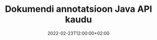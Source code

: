 ---
############################# Static ############################
layout: "product"
date: 2022-02-23T12:00:00+02:00
draft: false

product: "Annotation"
product_tag: "annotation"
platform: "Java"
platform_tag: "java"

############################# Head ############################
head_title: "Java Document Annotation API | PDF Word Exceli PPTX-piltide vaatamine ja märkuste lisamine"
head_description: "Java Document Annotation API. PDF Wordi DOCX, Excel XLSX, PPTX, EML EMLX, VSS VSD, OTP, CAD ja pildifailivormingute vaatamine, sildistamine, kommenteerimine ja märkuste lisamine."

############################# Header ##########################
title: "Dokumendi annotatsioon Java API kaudu"
description: "Looge Java-rakendusi, mis võimaldavad vaadata ja lisada märkusi PDF-, HTML-, MS Office'i ja muude dokumendivormingute jaoks ilma välist tarkvara installimata."
button:
    enable: true
    icon: "fas fa-arrow-down"
    label: "Laadige alla tasuta prooviversioon"
    link: "https://downloads.groupdocs.com/annotation/java"

############################# SubMenu #########################
submenu:
    enable: true
    
    left:
        img_alt: "GroupDocs.Annotation for Java"
        image: "https://www.groupdocs.cloud/templates/groupdocs/images/product-logos/groupdocs-annotation-java.png"
        product: "GroupDocs.Annotation"
        platform: "Java"

    middle:
        button:
            # button loop
            - link: "#features"
              text: "Funktsioonid"

            # button loop
            - link: "https://products.groupdocs.app/annotation"
              text: "Reaalajas demod"

            # button loop
            - link: "https://purchase.groupdocs.com/pricing/annotation/java"
              text: "Hinnakujundus"

    right:
        link_download: "https://downloads.groupdocs.com/annotation"
        link_learn: "https://docs.groupdocs.com/annotation/java/"
        link_buy: "https://purchase.groupdocs.com"

############################# Overview ############################
overview:
    enable: true
    content: |
      GroupDocs.Annotation Java API on toode, mis võimaldab töötada annotatsioonidega dokumentides erinevatel platvormidel ja operatsioonisüsteemidel, nagu Android, MacOS, Linux, Windows. GroupDocs.Annotation pakub lihtsa API-ga teeki, mis annab palju eeliseid: näiteks kui teil on vaja hoida andmeid konfidentsiaalsena või valida, kui palju energiat on vaja teegiga töötamiseks või muuta tööd osaliselt annotatsioonidega, on teek väga hea. kerge ja paindlik.

      GroupDocs.Annotation for Java API võimaldab teil töötada erinevat tüüpi märkustega, mis hõlmavad järgmist: tekst, polüjoon, ala, allajoon, punkt, vesimärk, nool, ellips, teksti asendamine, kaugus, tekstiväli, ressursi redigeerimine jne. Ja toetab enamikku populaarsed dokumendivormingud, nagu: PDF, HTML, Microsoft Office Word, Exceli arvutustabelid, PowerPointi esitlused, Visio, Outlooki meilid, pildid, metafailid, CAD-joonised ja mitmesugused muud vormingud. API pakub võimalust hankida dokumendilehtede pisipilte ning toetab märkuste importimist ja eksportimist PDF-failidesse ja PDF-failidest.

      Teegi abil saate [lisa](/annotation/java/bmp/), [redigeerida](/annotation/java/bmp/), [extract](/annotation/java/bmp/) ja [delete](/annotation /java/bmp/) annotatsioonid dokumentidest, dokumentide pööramine, pisipiltide muutmise lahendus ja see pole kõigi võimaluste täielik loetelu. Samuti pakub see laiaulatuslikku andmeobjektide komplekti, et kohandada annotatsiooni atribuute vastavalt teie vajadustele kõigis toetatud dokumendivormingutes.

      Java API jaoks mõeldud GroupDocs.Annotationiga töötamine on väga lihtne ja koosneb vaid mõnest põhitoimingust. Kõigepealt peate seadistama litsentsi, seejärel valima faili, millega soovite töötada, seejärel manipuleerima kuidagi dokumendi märkustega (kustuta/redigeeri/väljavõtte/kustuta) ja salvesta tulemus. Lisateabe saamiseks vaadake toote [dokumentatsiooni](https://docs.groupdocs.com/annotation/java/getting-started/) või meie [näiteid](https://github.com/groupdocs-annotation/GroupDocs.Annotation -Java jaoks) komplekt.
      
      GroupDocs.Annotation uuendatakse regulaarselt ja pakub oma klientidele tuge, olete alati teretulnud meile küsimusi esitama või ideid saatma või rääkima oma vajadustest millegi uue järele ja me rakendame seda hea meelega oma uutes versioonides.
    tabs:
      enable: true
      
      ## TAB ONE ##
      tab_one:
        description: |
          Järgmine on Java jaoks mõeldud GroupDocs.Annotation ülevaade:
      
        right:
          enable: true
          icon: "fab fa-html5"
          title:  Ülevaade
          content: |
            * Lisa märkusi
            * Ekspordi märkused 
            * Impordi märkused
            * Vastuste põhised kommentaarid
            * Märkuste ühilduvus
      
      ## TAB TWO ##
      tab_two:
        description: |
          GroupDocs.Annotation for Java toetab kõiki populaarseid [dokumendifailivorminguid](https://docs.groupdocs.com/annotation/java/supported-document-formats/), sealhulgas: Microsoft Office, PDF, pildid ja palju muud.

        left:
          enable: true
          table:
            # table loop
            - title: "Microsoft Office Formats"
              content: |
                * **Word**: [DOC](/annotation/java/doc/), [DOCX](/annotation/java/docx/), [DOCM](/annotation/java/docm/), [DOT](/annotation/java/dot/), [DOTX](/annotation/java/dotx/), [RTF](/annotation/java/rtf/)
                * **Excel**: [XLS](/annotation/java/xls/), [XLSX](/annotation/java/xlsx/), [XLSB](/annotation/java/xlsb/), [XLSM](/annotation/java/xlsm/)
                * **PowerPoint**: [PPT](/annotation/java/ppt/), [PPTX](/annotation/java/pptx/), [PPS](/annotation/java/pps/), [PPSX](/annotation/java/ppsx/), [POTM](/annotation/java/potm/), [POTX](/annotation/java/potx/), [PPSM](/annotation/java/ppsm/), [PPTM](/annotation/java/pptm/), [WMF](/annotation/java/wmf/), [EMF](/annotation/java/emf/)
                * **Outlook**: [EML](/annotation/java/eml/), [EMLX](/annotation/java/emlx/), [MSG](/annotation/java/msg/)
                * **Visio**: [VSS](/annotation/java/vss/), [VST](/annotation/java/vst/), [VSD](/annotation/java/vsd/), [VSDX](/annotation/java/vsdx/), [VSX](/annotation/java/vsx/)

        right:
          enable: true
          table:
            # table loop
            - title: "Other Formats"
              content: |
                * **Portable**: [PDF](/annotation/java/pdf/) (PDF/A-1a, PDF/A-1b, PDF/A-2a)
                * **OpenDocument**: [ODT](/annotation/java/odt/), [ODS](/annotation/java/ods/), [ODP](/annotation/java/odp/)
                * **Images**: [BMP](/annotation/java/bmp/), [JPG](/annotation/java/jpg/), [JPEG](/annotation/java/jpeg/), [TIFF](/annotation/java/tiff/), [TIF](/annotation/java/tif/), [PNG](/annotation/java/png/), [GIF](/annotation/java/gif/), [DCM](/annotation/java/dcm/), [DICOM](/annotation/java/dicom/)
                * **AutoCAD**: [DWG](/annotation/java/dwg/), [DXF](/annotation/java/dxf/), [CAD](/annotation/java/cad/)
                * **Other**: [HTM](/annotation/java/htm/), [HTML](/annotation/java/html/), [CSV](/annotation/java/csv/), [DJVU](/annotation/java/djvu/), [OTP](/annotation/java/otp/), [OTT](/annotation/java/ott/)

      ## TAB THREE ##
      tab_three:
        description: |
          GroupDocs.Annotation for Java toetab järgmisi operatsioonisüsteeme, raamistikke ja paketihaldureid:
        
        left:
          enable: true
          table:
            # table loop
            - icon: "fab fa-windows"
              title:  Operatsioonisüsteemid
              content: |
                * Microsoft Windows Desktop
                * Microsoft Windows Server
                * Linux
                * MacOS

            # table loop
            - icon: "fas fa-code"
              title:  Toetatud raamistikud
              content: |
                * Java 7 (1.7) and above

        right:
          enable: true
          table:
            # table loop
            - icon: "fas fa-cogs"
              title:  Arenduskeskkonnad
              content: |
                * NetBeans
                * IntelliJ IDEA
                * Eclipse

            # table loop
            - icon: "fas fa-tools"
              title:  Automaatika tööriista koostamine
              content: |
                * Maven

############################# Features ############################
features:
    enable: true
    title: GroupDocs.Annotation Java funktsioonide jaoks

    feature:
      # feature loop
      - icon: "fas fa-copy"
        link: "https://docs.groupdocs.com/annotation/java/add-area-annotation/"
        content: Lisage dokumendile ala märkus ja linkige lihtsad ja pesastatud kommentaarid

      # feature loop
      - icon: "fas fa-eye"
        link: "https://docs.groupdocs.com/annotation/java/add-arrow-annotation/"
        content: Osutage noolemärkuse abil konkreetsele sisule

      # feature loop
      - icon: "fas fa-bolt"
        link: "https://docs.groupdocs.com/annotation/java/add-watermark-annotation/"
        content: Määrake teksti vesimärgid PDF-i, slaidide, Exceli töölehtede, piltide ja diagrammide jaoks nurga all
      
      # feature loop
      - icon: "fas fa-file-powerpoint"
        link: "https://docs.groupdocs.com/annotation/java/add-point-annotation/"
        content: Lisage hüpikkommentaarid mis tahes kohta dokumendis, kasutades punktimärkimist

      # feature loop
      - icon: "fas fa-code"
        link: "https://docs.groupdocs.com/annotation/java/add-polyline-annotation/"
        content: Kasutage Polyline Annotation, et ühendada joonelõikude jada, kaarelõike või mõlemat

      # feature loop
      - icon: "fas fa-cloud"
        link: "https://docs.groupdocs.com/annotation/java/add-ellipse-annotation/"
        content: Ellipse annotatsiooni lisamine PDF-ile, Wordi dokumentidele, arvutustabelitele, esitlustele, diagrammidele ja piltidele

      # feature loop
      - icon: "fas fa-remove-format"
        link: "https://docs.groupdocs.com/annotation/java/add-watermark-annotation/"
        content: Lisage PDF-i, PowerPointi, Exceli, piltide ja diagrammide jaoks nurga all olevad vesimärgid

      # feature loop
      - icon: "fas fa-comment-slash"
        link: "https://docs.groupdocs.com/annotation/java/add-underline-annotation/"
        content: Dokumendi kujutise esituse tekstiannotatsiooni koordinaatide toomine

      # feature loop
      - icon: "fas fa-location-arrow"
        link: "https://docs.groupdocs.com/annotation/java/add-annotation-to-the-document/"
        content: Dokumendi konkreetse teksti allajoonimine, läbikriipsutamine või muutmine

      # feature loop
      - icon: "fas fa-border-all"
        link: "https://docs.groupdocs.com/annotation/java/add-annotation-to-the-document/"
        content: Lisage dokumendile tekstitempel või vesimärk ja tekstiväli

      # feature loop
      - icon: "fas fa-wrench"
        link: "https://docs.groupdocs.com/annotation/java/add-point-annotation/"
        content: Importige ja eksportige märkusi Wordi dokumentide ja PowerPointi esitluste seas

      # feature loop
      - icon: "fas fa-columns"
        link: "https://docs.groupdocs.com/annotation/java/add-strikeout-annotation/"
        content: Lisage Exceli arvutustabelid teksti, tekstiasenduse, vesimärgi ja ressursi redigeerimise märkuste tüüpidega

      # feature loop
      - icon: "fas fa-file-word"
        link: "https://docs.groupdocs.com/annotation/java/get-file-info/"
        content: Lisage PowerPointi esitlustele ja slaididele ridajooni, läbikriipsutamist, allajoonimist või tekstimärkusi

      # feature loop
      - icon: "fas fa-envelope"
        link: "https://docs.groupdocs.com/annotation/java/basic-usage/"
        content: Märkige esitlustes punktimärkus, kasutades X- ja Y-koordinaate

      # feature loop
      - icon: "fas fa-print"
        link: "https://docs.groupdocs.com/annotation/java/add-strikeout-annotation/"
        content: Lisage piltidele läbikriipsutatud, teksti-, allajoonitud või mitmejoonelised märkused

      # feature loop
      - icon: "fas fa-file-archive"
        link: "https://docs.groupdocs.com/annotation/java/add-link-annotation/"
        content: Dokumendi teabe ja kujutiste toomine Visio diagrammide jaoks, nagu VSS ja VSD
      
      # feature loop
      - icon: "fas fa-file-code"
        link: "https://docs.groupdocs.com/annotation/java/basic-usage/"
        content: Hankige dokumendilehtede pisipilte ja töötage mitmeleheküljeliste TIFF-failidega

      # feature loop
      - icon: "fas fa-file-excel"
        link: "https://docs.groupdocs.com/annotation/java/get-file-info/"
        content: Tooge kõik dokumendi annotatsioonid ühe funktsioonikutsega

      # feature loop
      - icon: "fas fa-heading"
        link: "https://docs.groupdocs.com/annotation/java/add-link-annotation/"
        content: Lisage PDF-i, Wordi ja PowerPointi esitlustele linkide märkused

      # feature loop
      - icon: "fas fa-project-diagram"
        link: "https://docs.groupdocs.com/annotation/java/add-point-annotation/"
        content: SVG tee sõelumise tugi PDF-i, Wordi, diagrammide, slaidide ja muude suuremate dokumendivormingute jaoks

      # feature loop
      - icon: "fas fa-cube"
        link: "https://docs.groupdocs.com/annotation/java/technical-support/"
        content: Wordi dokumentidele vesimärgi märkuste lisamise ja teksti asendamise puhastamise tugi

      # feature loop
      - icon: "fab fa-uncharted"
        link: "https://docs.groupdocs.com/annotation/java/technical-support/"
        content: Kujundite töötlemise tugi tekstimärkuste diagrammides
  
      # feature loop
      - icon: "fab fa-uncharted"
        link: "https://docs.groupdocs.com/annotation/java/advanced-usage/"
        content: Säästke aega, salvestades dokumentide lehe eelvaateid kiiremaks töötlemiseks
  
      # feature loop
      - icon: "fab fa-uncharted"
        link: "https://docs.groupdocs.com/annotation/java/add-annotation-to-the-document/"
        content: Märkige hõlpsalt Wordi, Exceli ja PowerPointi dokumente isegi vanemate vormingutega

      # feature loop
      - icon: "fab fa-uncharted"
        link: "https://docs.groupdocs.com/annotation/java/add-distance-annotation/"
        content: Kuva kaugusmärkuste pealdised Exceli, PowerPointi ja diagrammide jaoks

############################# Support ############################
support:
    enable: true

############################# Solutions ############################
solutions:
    enable: true
    title: GroupDocs.Annotation pakub dokumentide vaatamise API-sid teiste populaarsete arenduskeskkondade jaoks

    solution:
        # solution loop
        - img_alt: "GroupDocs.Annotation for .NET"
          image: "https://www.groupdocs.cloud/templates/groupdocs/images/product-logos/groupdocs-annotation-net.png"
          product: "GroupDocs.Annotation"
          platform: ".NET"
          link: "/annotation/net/"

############################# Back to top ###############################
back_to_top:
  enable: true
---